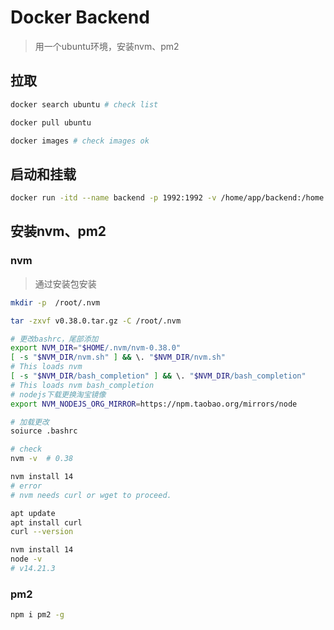 # Docker Backend

> 用一个ubuntu环境，安装nvm、pm2

## 拉取

```bash
docker search ubuntu # check list

docker pull ubuntu

docker images # check images ok
```

## 启动和挂载

```bash
docker run -itd --name backend -p 1992:1992 -v /home/app/backend:/home ubuntu
```



## 安装nvm、pm2


### nvm

> 通过安装包安装

```bash
mkdir -p  /root/.nvm

tar -zxvf v0.38.0.tar.gz -C /root/.nvm

# 更改bashrc，尾部添加
export NVM_DIR="$HOME/.nvm/nvm-0.38.0"
[ -s "$NVM_DIR/nvm.sh" ] && \. "$NVM_DIR/nvm.sh"
# This loads nvm
[ -s "$NVM_DIR/bash_completion" ] && \. "$NVM_DIR/bash_completion"
# This loads nvm bash_completion
# nodejs下载更换淘宝镜像
export NVM_NODEJS_ORG_MIRROR=https://npm.taobao.org/mirrors/node

# 加载更改
soiurce .bashrc

# check
nvm -v  # 0.38

nvm install 14
# error
# nvm needs curl or wget to proceed.

apt update
apt install curl
curl --version

nvm install 14
node -v
# v14.21.3
```

### pm2

```bash
npm i pm2 -g
```



